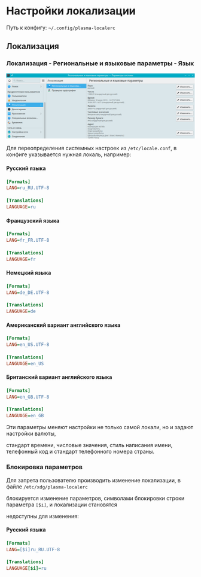 # Настройки локализации

Путь к конфигу: `~/.config/plasma-localerc`

## Локализация

### Локализация - Региональные и языковые параметры - Язык

![""](../img/20230630_142849.png "")

Для переопределения системных настроек из `/etc/locale.conf`, в
конфиге указывается нужная локаль, например:

#### Русский языка

```ini
[Formats]
LANG=ru_RU.UTF-8

[Translations]
LANGUAGE=ru
```

#### Французский языка

```ini
[Formats]
LANG=fr_FR.UTF-8

[Translations]
LANGUAGE=fr
```

#### Немецкий языка

```ini
[Formats]
LANG=de_DE.UTF-8

[Translations]
LANGUAGE=de
```

#### Американский вариант английского языка

```ini
[Formats]
LANG=en_US.UTF-8

[Translations]
LANGUAGE=en_US
```

#### Британский вариант английского языка

```ini
[Formats]
LANG=en_GB.UTF-8

[Translations]
LANGUAGE=en_GB
```
Эти параметры меняют настройки не только самой локали, но и задают настройки валюты,

стандарт времени, числовые значения, стиль написания имени, телефонный код и стандарт телефонного номера страны.

### Блокировка параметров

Для запрета пользователю производить изменение локализации, в файле `/etc/xdg/plasma-localerc`

блокируется изменение параметров, символами блокировки строки параметра `[$i]`, и локализации становятся

недоступны для изменения:

#### Русский языка

```ini
[Formats]
LANG=[$i]ru_RU.UTF-8

[Translations]
LANGUAGE[$i]=ru
```
